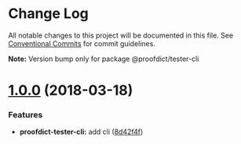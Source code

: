 # Change Log

All notable changes to this project will be documented in this file.
See [Conventional Commits](https://conventionalcommits.org) for commit guidelines.

**Note:** Version bump only for package @proofdict/tester-cli

<a name="1.0.0"></a>
# [1.0.0](https://github.com/proofdict/proofdict/compare/1.2.1...1.0.0) (2018-03-18)


### Features

* **proofdict-tester-cli:** add cli ([8d42f4f](https://github.com/proofdict/proofdict/commit/8d42f4f))
